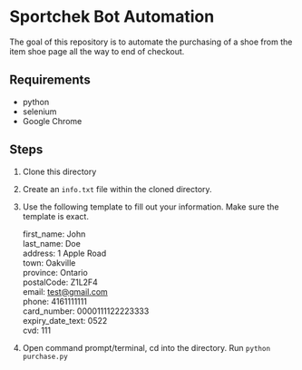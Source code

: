 # Sportchek Bot Automation

The goal of this repository is to automate the purchasing of a shoe from the item shoe page all the way to end of checkout. 

## Requirements
- python
- selenium
- Google Chrome

## Steps
1. Clone this directory
2. Create an `info.txt` file within the cloned directory.
3. Use the following template to fill out your information. Make sure the template is exact.

    first_name: John  
    last_name: Doe  
    address: 1 Apple Road    
    town: Oakville   
    province: Ontario  
    postalCode: Z1L2F4    
    email: test@gmail.com  
    phone: 4161111111    
    card_number: 0000111122223333  
    expiry_date_text: 0522  
    cvd: 111  

4. Open command prompt/terminal, cd into the directory. Run `python purchase.py`
